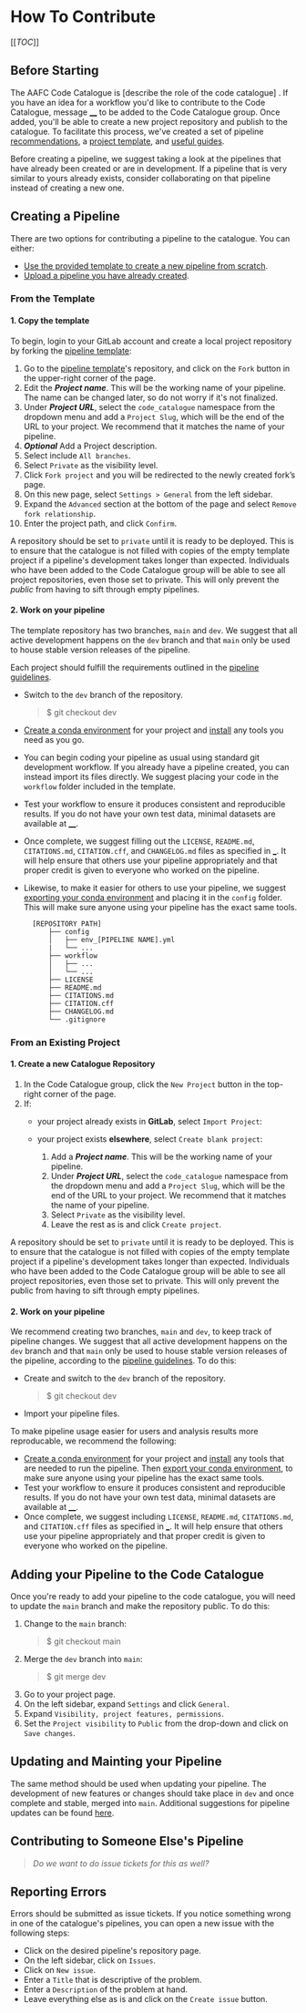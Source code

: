 # How To Contribute
[[_TOC_]] 

## Before Starting
The AAFC Code Catalogue is [describe the role of the code catalogue] . If you have an idea for a workflow you'd like to contribute to the Code Catalogue, message [__](LINK) to be added to the Code Catalogue group. Once added, you'll be able to create a new project repository and publish to the catalogue. To facilitate this process, we've created a set of pipeline [recommendations](pipeline_guidelines.md#suggestions), a [project template](LINK), and [useful guides](README.md#guides).    

 Before creating a pipeline, we suggest taking a look at the pipelines that have already been created or are in development. If a pipeline that is very similar to yours already exists, consider collaborating on that pipeline instead of creating a new one. 

## Creating a Pipeline
There are two options for contributing a pipeline to the catalogue. You can either:  
- [Use the provided template to create a new pipeline from scratch](#from-the-template).
- [Upload a pipeline you have already created](#from-an-existing-project). 

### From the Template
#### 1. Copy the template 

To begin, login to your GitLab account and create a local project repository by forking the [pipeline template](LINK):  

1. Go to the [pipeline template](LINK)'s repository, and click on the `Fork` button in the upper-right corner of the page.  
2. Edit the ***Project name***. This will be the working name of your pipeline. The name can be changed later, so do not worry if it's not finalized.
3. Under ***Project URL***, select the `code_catalogue` namespace from the dropdown menu and add a `Project Slug`, which will be the end of the URL to your project. We recommend that it matches the name of your pipeline.
4. ***Optional*** Add a Project description.
6. Select include `All branches`.
7. Select `Private` as the visibility level. 
8. Click `Fork project` and you will be redirected to the newly created fork’s page.
9. On this new page, select `Settings > General` from the left sidebar.
10. Expand the `Advanced` section at the bottom of the page and select `Remove fork relationship`.
11. Enter the project path, and click `Confirm`.

A repository should be set to `private` until it is ready to be deployed. This is to ensure that the catalogue is not filled with copies of the empty template project if a pipeline's development takes longer than expected. Individuals who have been added to the Code Catalogue group will be able to see all project repositories, even those set to private. This will only prevent the *public* from having to sift through empty pipelines.  

#### 2. Work on your pipeline  
The template repository has two branches, `main` and `dev`. We suggest that all active development happens on the `dev` branch and that `main` only be used to house stable version releases of the pipeline.

Each project should fulfill the requirements outlined in the [pipeline guidelines](pipeline_guidelines.md#suggestions).

- Switch to the `dev` branch of the repository. 
    > $ git checkout dev  
- [Create a conda environment](conda_guide.md#create-a-new-environment) for your project and [install](conda_guide.md#manage-conda-packages) any tools you need as you go.
- You can begin coding your pipeline as usual using standard git development workflow. If you already have a pipeline created, you can instead import its files directly. We suggest placing your code in the `workflow` folder included in the template. 
- Test your workflow to ensure it produces consistent and reproducible results. If you do not have your own test data, minimal datasets are available at [__](LINK).  
- Once complete, we suggest filling out the `LICENSE`, `README.md`, `CITATIONS.md`, `CITATION.cff`, and `CHANGELOG.md` files as specified in [_](LINK). It will help ensure that others use your pipeline appropriately and that proper credit is given to everyone who worked on the pipeline.
- Likewise, to make it easier for others to use your pipeline, we suggest [exporting your conda environment](conda_guide.md#exporting-a-conda-environment) and placing it in the `config` folder. This will make sure anyone using your pipeline has the exact same tools.

        [REPOSITORY PATH]  
            ├── config  
            │   ├── env_[PIPELINE NAME].yml  
            |   └── ...  
            ├── workflow  
            │   ├── ...  
            │   └── ...  
            ├── LICENSE  
            ├── README.md  
            ├── CITATIONS.md  
            ├── CITATION.cff  
            ├── CHANGELOG.md  
            └── .gitignore  

### From an Existing Project
#### 1. Create a new Catalogue Repository
1. In the Code Catalogue group, click the `New Project` button in the top-right corner of the page.  
2. If: 
    - your project already exists in **GitLab**, select `Import Project`:

    - your project exists **elsewhere**, select `Create blank project`:
        1. Add a ***Project name***. This will be the working name of your pipeline.
        2. Under ***Project URL***, select the `code_catalogue` namespace from the dropdown menu and add a `Project Slug`, which will be the end of the URL to your project. We recommend that it matches the name of your pipeline.
        3. Select `Private` as the visibility level. 
        4. Leave the rest as is and click `Create project`.
        

A repository should be set to `private` until it is ready to be deployed. This is to ensure that the catalogue is not filled with copies of the empty template project if a pipeline's development takes longer than expected. Individuals who have been added to the Code Catalogue group will be able to see all project repositories, even those set to private. This will only prevent the public from having to sift through empty pipelines. 
#### 2. Work on your pipeline 
We recommend creating two branches, `main` and `dev`, to keep track of pipeline changes. We suggest that all active development happens on the `dev` branch and that `main` only be used to house stable version releases of the pipeline, according to the [pipeline guidelines](pipeline_guidelines.md#suggestions). To do this:  

- Create and switch to the `dev` branch of the repository. 
    > $ git checkout dev  
- Import your pipeline files.

To make pipeline usage easier for users and analysis results more reproducable, we recommend the following:  
- [Create a conda environment](conda_guide.md#create-a-new-environment) for your project and [install](conda_guide.md#manage-conda-packages) any tools that are needed to run the pipeline. Then [export your conda environment](conda_guide.md#exporting-a-conda-environment), to make sure anyone using your pipeline has the exact same tools.
- Test your workflow to ensure it produces consistent and reproducible results. If you do not have your own test data, minimal datasets are available at [__](LINK).  
- Once complete, we suggest including `LICENSE`, `README.md`, `CITATIONS.md`, and `CITATION.cff` files as specified in [_](LINK). It will help ensure that others use your pipeline appropriately and that proper credit is given to everyone who worked on the pipeline.


## Adding your Pipeline to the Code Catalogue  
Once you're ready to add your pipeline to the code catalogue, you will need to update the `main` branch and make the repository public. To do this:  
1. Change to the `main` branch:  
    > $ git checkout main  
2. Merge the `dev` branch into `main`:  
    > $ git merge dev  
3. Go to your project page.  
4. On the left sidebar, expand `Settings` and click `General`.  
5. Expand `Visibility, project features, permissions`.  
6. Set the `Project visibility` to `Public` from the drop-down and click on `Save changes`.  

## Updating and Mainting your Pipeline  
The same method should be used when updating your pipeline. The development of new features or changes should take place in `dev` and once complete and stable, merged into `main`. Additional suggestions for pipeline updates can be found [here](pipeline_guidelines.md#pipeline-updates).  

## Contributing to Someone Else's Pipeline
 >*Do we want to do issue tickets for this as well?*
## Reporting Errors
Errors should be submitted as issue tickets. If you notice something wrong in one of the catalogue's pipelines, you can open a new issue with the following steps:  
- Click on the desired pipeline's repository page.
- On the left sidebar, click on `Issues`.
- Click on `New issue`.
- Enter a `Title` that is descriptive of the problem.
- Enter a `Description` of the problem at hand.
- Leave everything else as is and click on the `Create issue` button.
